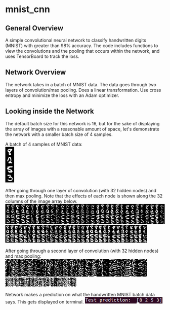 # mnist_cnn
## General Overview
A simple convolutional neural network to classify handwritten digits (MNIST) 
with greater than 98% accuracy. The code includes functions to view the
convolutions and the pooling that occurs within the network, and uses
TensorBoard to track the loss.

## Network Overview
The network takes in a batch of MNIST data.  The data goes through two layers
of convolution/max pooling.  Does a linear transformation.
Use cross entropy and minimize the loss with an Adam optimizer.

## Looking inside the Network
The default batch size for this network is 16, but for the sake of displaying
the array of images with a reasonable amount of space, let's demonstrate the
network with a smaller batch size of 4 samples.

A batch of 4 samples of MNIST data:   
![MNIST_digits](https://github.com/m3ller/mnist_cnn/blob/master/handwriting.png)

After going through one layer of convolution (with 32 hidden nodes) and
then max pooling.  Note that the effects of each node is shown along the 32
columns of the image array below.
![conv1](https://github.com/m3ller/mnist_cnn/blob/master/conv1.png)   
![pool1](https://github.com/m3ller/mnist_cnn/blob/master/pool1.png)

After going through a second layer of convolution (with 32 hidden nodes) and
max pooling:
![conv2](https://github.com/m3ller/mnist_cnn/blob/master/conv2.png)   
![pool2](https://github.com/m3ller/mnist_cnn/blob/master/pool2.png)

Network makes a prediction on what the handwritten MNIST batch data says. 
This gets displayed on terminal.
![prediction](https://github.com/m3ller/mnist_cnn/blob/master/prediction.png)
